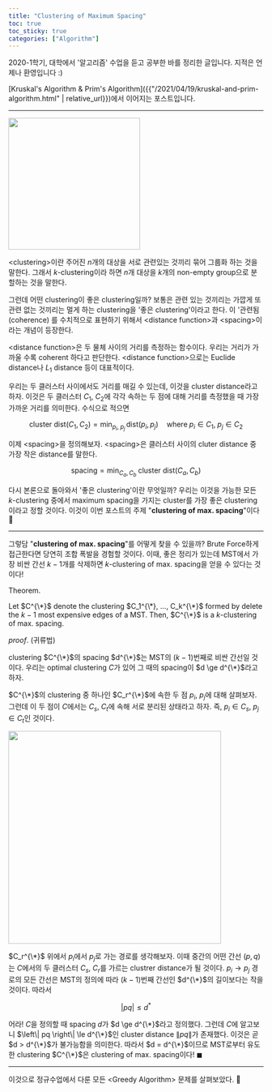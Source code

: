 ```yaml
---
title: "Clustering of Maximum Spacing"
toc: true
toc_sticky: true
categories: ["Algorithm"]
---
```




2020-1학기, 대학에서 '알고리즘' 수업을 듣고 공부한 바를 정리한 글입니다. 지적은 언제나 환영입니다 :)

[Kruskal's Algorithm & Prim's Algorithm]({{"/2021/04/19/kruskal-and-prim-algorithm.html" | relative_url}})에서 이어지는 포스트입니다.

<hr/>

<div class="img-wrapper">
  <img src="{{ "/images/algorithm/clustering-of-maximum-spacing-1.png" | relative_url }}" width="260px">
</div>

\<clustering\>이란 주어진 $n$개의 대상을 서로 관련있는 것끼리 묶어 그룹화 하는 것을 말한다. 그래서 $k$-clustering이라 하면 $n$개 대상을 $k$개의 non-empty group으로 분할하는 것을 말한다.

그런데 어떤 clustering이 좋은 clustering일까? 보통은 관련 있는 것끼리는 가깝게 또 관련 없는 것끼리는 멀게 하는 clustering을 '좋은 clustering'이라고 한다. 이 '관련됨(coherence)
를  수치적으로 표현하기 위해서 \<distance function\>과 \<spacing\>이라는 개념이 등장한다.

\<distance function\>은 두 물체 사이의 거리를 측정하는 함수이다. 우리는 거리가 가까울 수록 coherent 하다고 판단한다. \<distance function\>으로는 Euclide distance나 $L_1$ distance 등이 대표적이다.

우리는 두 클러스터 사이에서도 거리를 매길 수 있는데, 이것을 cluster distance라고 하자. 이것은 두 클러스터 $C_1$, $C_2$에 각각 속하는 두 점에 대해 거리를 측정했을 때 가장 가까운 거리를 의미한다. 수식으로 적으면

$$
\text{cluster dist}(C_1, C_2) = \min_{p_i, \; p_j} \, \text{dist}(p_i, p_j) \quad \text{where} \; p_i \in C_1, \; p_j \in C_2
$$

이제 \<spacing\>을 정의해보자. \<spacing\>은 클러스터 사이의 cluter distance 중 가장 작은 distance를 말한다.

$$
\text{spacing} = \min_{C_a, \, C_b} \; \text{cluster dist} (C_a, C_b)
$$

다시 본론으로 돌아와서 '좋은 clustering'이란 무엇일까? 우리는 이것을 가능한 모든 $k$-clustering 중에서 maximum spacing을 가지는 cluster를 가장 좋은 clustering이라고 정할 것이다. 이것이 이번 포스트의 주제 "**clustering of max. spacing**"이다 👏

<hr/>

그렇담 "**clustering of max. spacing**"를 어떻게 찾을 수 있을까? Brute Force하게 접근한다면 당연히 조합 폭발을 경험할 것이다. 이때, 좋은 정리가 있는데 <span class="half_HL">MST에서 가장 비싼 간선 $k-1$개를 삭제하면 $k$-clustering of max. spacing을 얻을 수 있다</span>는 것이다!

<div class="notice" markdown="1">

<span class="statement-title">Theorem.</span><br>

Let $C^{\*}$ denote the clustering $C_1^{\*}, ..., C_k^{\*}$ formed by delete the $k-1$ most expensive edges of a MST. Then, $C^{\*}$ is a $k$-clustering of max. spacing.

</div>

<div class="proof" markdown="1">

<span class="statement-title">*proof*.</span> (귀류법) <br/>

clustering $C^{\*}$의 spacing $d^{\*}$는 MST의 $(k-1)$번째로 비싼 간선일 것이다. 우리는 optimal clustering $C$가 있어 그 때의 spacing이 $d \ge d^{\*}$라고 하자.

$C^{\*}$의 clustering 중 하나인 $C_r^{\*}$에 속한 두 점 $p_i$, $p_j$에 대해 살펴보자. 그런데 이 두 점이 $C$에서는 $C_s$, $C_t$에 속해 서로 분리된 상태라고 하자. 즉, $p_i \in C_s$, $p_j \in C_t$인 것이다.

<div class="img-wrapper">
  <img src="{{ "/images/algorithm/clustering-of-maximum-spacing-2.png" | relative_url }}" width="420px">
</div>

$C_r^{\*}$ 위에서 $p_i$에서 $p_j$로 가는 경로를 생각해보자. 이때 중간의 어떤 간선 $(p, q)$는 $C$에서의 두 클러스터 $C_s$, $C_r$를 가르는 clustrer distance가 될 것이다. $p_i \rightarrow p_j$ 경로의 모든 간선은 MST의 정의에 따라 $(k-1)$번째 간선인 $d^{\*}$의 길이보다는 작을 것이다. 따라서

$$
\left| pq \right| \le d^{*}
$$

어라! $C$을 정의할 때 spacing $d$가 $d \ge d^{\*}$라고 정의했다. 그런데 $C$에 알고보니 $\left\| pq \right\| \le d^{\*}$인 cluster distance $\left\| pq \right\|$가 존재했다. 이것은 곧 $d > d^{\*}$가 불가능함을 의미한다. 따라서 $d = d^{\*}$이므로 MST로부터 유도한 clustering $C^{\*}$은 clustering of max. spacing이다! $\blacksquare$

</div>

<hr/>

이것으로 정규수업에서 다룬 모든 \<Greedy Algorithm\> 문제를 살펴보았다. 👏

